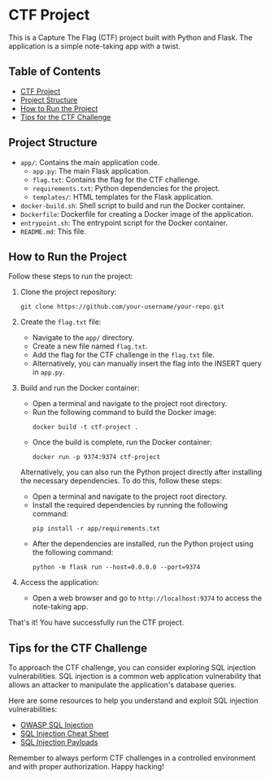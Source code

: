 # CTF Project

This is a Capture The Flag (CTF) project built with Python and Flask. The application is a simple note-taking app with a twist.

## Table of Contents

- [CTF Project](README.md#ctf-project)
- [Project Structure](README.md#project-structure)
- [How to Run the Project](README.md#how-to-run-the-project)
- [Tips for the CTF Challenge](README.md#tips-for-the-ctf-challenge)

## Project Structure

- `app/`: Contains the main application code.
	- `app.py`: The main Flask application.
	- `flag.txt`: Contains the flag for the CTF challenge.
	- `requirements.txt`: Python dependencies for the project.
	- `templates/`: HTML templates for the Flask application.
- `docker-build.sh`: Shell script to build and run the Docker container.
- `Dockerfile`: Dockerfile for creating a Docker image of the application.
- `entrypoint.sh`: The entrypoint script for the Docker container.
- `README.md`: This file.

## How to Run the Project

Follow these steps to run the project:

1. Clone the project repository:
	```
	git clone https://github.com/your-username/your-repo.git
	```

2. Create the `flag.txt` file:
	- Navigate to the `app/` directory.
	- Create a new file named `flag.txt`.
	- Add the flag for the CTF challenge in the `flag.txt` file.
	- Alternatively, you can manually insert the flag into the INSERT query in `app.py`.

3. Build and run the Docker container:
	- Open a terminal and navigate to the project root directory.
	- Run the following command to build the Docker image:
	  ```
	  docker build -t ctf-project .
	  ```
	- Once the build is complete, run the Docker container:
	  ```
	  docker run -p 9374:9374 ctf-project
	  ```
	
	Alternatively, you can also run the Python project directly after installing the necessary dependencies. To do this, follow these steps:
	- Open a terminal and navigate to the project root directory.
	- Install the required dependencies by running the following command:
	  ```
	  pip install -r app/requirements.txt
	  ```
	- After the dependencies are installed, run the Python project using the following command:
	  ```
	  python -m flask run --host=0.0.0.0 --port=9374
	  ```

4. Access the application:
	- Open a web browser and go to `http://localhost:9374` to access the note-taking app.

That's it! You have successfully run the CTF project.

## Tips for the CTF Challenge

To approach the CTF challenge, you can consider exploring SQL injection vulnerabilities. SQL injection is a common web application vulnerability that allows an attacker to manipulate the application's database queries.

Here are some resources to help you understand and exploit SQL injection vulnerabilities:

- [OWASP SQL Injection](https://owasp.org/www-community/attacks/SQL_Injection)
- [SQL Injection Cheat Sheet](https://portswigger.net/web-security/sql-injection/cheat-sheet)
- [SQL Injection Payloads](https://github.com/payloadbox/sql-injection-payload-list)

Remember to always perform CTF challenges in a controlled environment and with proper authorization. Happy hacking!
